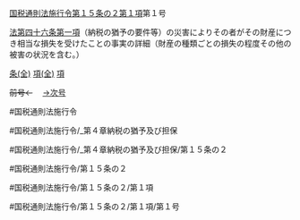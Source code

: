 
[国税通則法施行令第１５条の２第１項](国税通則法施行＿令＿第１５条の２第１項)第１号

[法第四十六条第一項](国税通則法＿＿＿＿＿第４６条第１項)（納税の猶予の要件等）の災害によりその者がその財産につき相当な損失を受けたことの事実の詳細（財産の種類ごとの損失の程度その他の被害の状況を含む。）

[条(全)](国税通則法施行＿令＿第１５条の２_.md)    [項(全)](国税通則法施行＿令＿第１５条の２第１項_.md)    [項](国税通則法施行＿令＿第１５条の２第１項.md)

~~前号←~~　  [→次号](国税通則法施行＿令＿第１５条の２第１項第２号.md)

#国税通則法施行令

#国税通則法施行令/_第４章納税の猶予及び担保

#国税通則法施行令/_第４章納税の猶予及び担保/第１５条の２

#国税通則法施行令/第１５条の２

#国税通則法施行令/第１５条の２/第１項

#国税通則法施行令/第１５条の２/第１項/第１号

